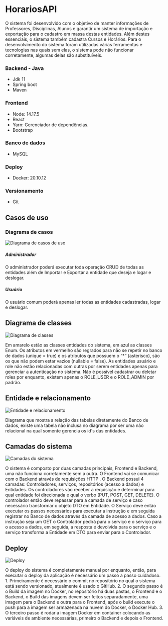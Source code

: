 # HorariosAPI
  O sistema foi desenvolvido com o objetivo de manter informações de Professores, Disciplinas, Alunos e garantir um sistema de importação e exportação para o cadastro em massa destas entidades. Além destes essenciais, o sistema também cadastra Cursos e Horários.
  Para o desenvolvimento do sistema foram utilizadas várias ferramentas e tecnologias nas quais sem elas, o sistema pode não funcionar corretamente, algumas delas são substituíveis.

### Backend - Java
  * Jdk 11
  * Spring boot
  * Maven

### Frontend
  * Node: 14.17.5
  * React
  * Yarn: Gerenciador de dependências.
  * Bootstrap

### Banco de dados 
  * MySQL

### Deploy
  * Docker: 20.10.12

### Versionamento
  * Git

## Casos de uso
  ### Diagrama de casos
   ![Diagrama de casos de uso](https://i.imgur.com/QxCl5hZ.png)
    
  ##### Administrador
   O administrador poderá executar toda operação CRUD de todas as entidades além de Importar e Exportar a entidade que deseja e logar e deslogar.
  
  ##### Usuário
   O usuário comum poderá apenas ler todas as entidades cadastradas, logar e deslogar.
   
## Diagrama de classes
  ![Diagrama de classes](https://i.imgur.com/CzBMrIX.png)
  
  Em amarelo estão as classes entidades do sistema, em azul as classes Enum. Os atributos em vermelho são regrados para não se repetir no banco de dados (unique = true) e os atributos que possuem o “*” (asterisco), são os que não podem estar vazios (nullable = false).
   As entidades usuário e role não estão relacionadas com outras por serem entidades apenas para gerenciar a autenticação no sistema. Não é possível cadastrar ou deletar roles por enquanto, existem apenas o ROLE_USER e o ROLE_ADMIN por padrão.
   
## Entidade e relacionamento
   ![Entidade e relacionamento](https://i.imgur.com/lxojiTL.png)
   
   Diagrama que mostra a relação das tabelas diretamente do Banco de dados, existe uma tabela não inclusa no diagrama por ser uma não relacional na qual somente gerencia os id's das entidades.
   
## Camadas do sistema
   ![Camadas do sistema](https://i.imgur.com/fTe3tHX.png)
   
   O sistema é composto por duas camadas principais, Frontend e Backend, uma não funciona corretamente sem a outra. O Frontend vai se comunicar com o Backend através de requisições HTTP . O Backend possui 4 camadas: Controladores, serviços, repositórios (acesso a dados) e Entidades. 
   Os controladores vão receber a requisição e determinar para qual entidade foi direcionada e qual o verbo (PUT, POST, GET, DELETE). O controlador então deve repassar para a camada de serviço e caso necessário transformar o objeto DTO em Entidade. O Serviço deve então executar os passos necessários para executar a instrução e em seguida registrar no Banco de dados através da camada de acesso a dados. 
   Caso a instrução seja um GET o Controlador pedirá para o serviço e o serviço para o acesso a dados, em seguida, a resposta é devolvida para o serviço e o serviço transforma a Entidade em DTO para enviar para o Controlador.
	
## Deploy
   ![Deploy](https://i.imgur.com/XHaC1Yv.png)
   
   O deploy do sistema é completamente manual por enquanto, então, para executar o deploy da aplicação é necessário um passo a passo cuidadoso.
   	1. Primeiramente é necessário o commit no repositório no qual o sistema está sendo versionado, atualmente é usado o GitHub.
   	2. O segundo passo é o Build da imagem no Docker, no repositório há duas pastas, o Frontend e o Backend, o Build das imagens devem ser feitos separadamente, uma imagem para o Backend e outra para o Frontend, após o build execute o push para a imagem ser armazenada na nuvem do Docker, o Docker Hub.
   	3. O terceiro passo é rodar a imagem Docker em container colocando as variáveis de ambiente necessárias, primeiro o Backend e depois o Frontend.


   
  
    

